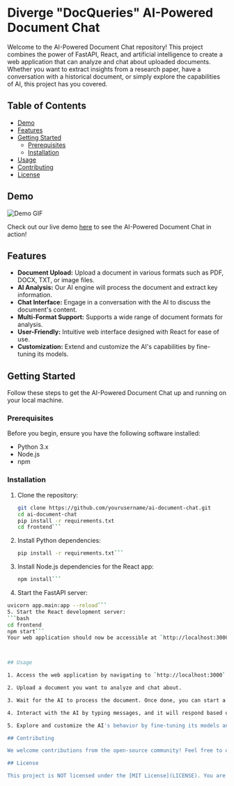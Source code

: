# Diverge "DocQueries" AI-Powered Document Chat

Welcome to the AI-Powered Document Chat repository! This project combines the power of FastAPI, React, and artificial intelligence to create a web application that can analyze and chat about uploaded documents. Whether you want to extract insights from a research paper, have a conversation with a historical document, or simply explore the capabilities of AI, this project has you covered.

## Table of Contents

- [Demo](#demo)
- [Features](#features)
- [Getting Started](#getting-started)
  - [Prerequisites](#prerequisites)
  - [Installation](#installation)
- [Usage](#usage)
- [Contributing](#contributing)
- [License](#license)

## Demo

![Demo GIF](./demo.gif)

Check out our live demo [here](https://example.com) to see the AI-Powered Document Chat in action!

## Features

- **Document Upload:** Upload a document in various formats such as PDF, DOCX, TXT, or image files.
- **AI Analysis:** Our AI engine will process the document and extract key information.
- **Chat Interface:** Engage in a conversation with the AI to discuss the document's content.
- **Multi-Format Support:** Supports a wide range of document formats for analysis.
- **User-Friendly:** Intuitive web interface designed with React for ease of use.
- **Customization:** Extend and customize the AI's capabilities by fine-tuning its models.

## Getting Started

Follow these steps to get the AI-Powered Document Chat up and running on your local machine.

### Prerequisites

Before you begin, ensure you have the following software installed:

- Python 3.x
- Node.js
- npm

### Installation

1. Clone the repository:

   ```bash
   git clone https://github.com/yourusername/ai-document-chat.git
   cd ai-document-chat
   pip install -r requirements.txt
   cd frontend```
2. Install Python dependencies:
   ```bash
   pip install -r requirements.txt```
3. Install Node.js dependencies for the React app:
   ```bash
   npm install```
4. Start the FastAPI server:
  ```bash
  uvicorn app.main:app --reload```
5. Start the React development server:
  ```bash
  cd frontend
  npm start```
Your web application should now be accessible at `http://localhost:3000.`



## Usage

1. Access the web application by navigating to `http://localhost:3000` in your web browser.

2. Upload a document you want to analyze and chat about.

3. Wait for the AI to process the document. Once done, you can start a conversation.

4. Interact with the AI by typing messages, and it will respond based on its analysis of the document.

5. Explore and customize the AI's behavior by fine-tuning its models and responses as needed.

## Contributing

We welcome contributions from the open-source community! Feel free to open issues, submit pull requests, or reach out to us with your ideas and suggestions.

## License

This project is NOT licensed under the [MIT License](LICENSE). You are not free to use, modify, and distribute this software as long as you provide attribution to the original authors and include the license text.


